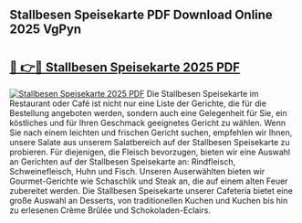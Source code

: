 ## Stallbesen Speisekarte PDF Download Online 2025 VgPyn

# <h2><a href="http://gc9at6.nevu.top/?p=Stallbesen+Speisekarte">🔗 👉🔴 Stallbesen Speisekarte 2025 PDF</a></h2>

[![Stallbesen Speisekarte 2025 PDF](https://i.imgur.com/dBaPXMq.png)](http://gc9at6.nevu.top/?p=Stallbesen+Speisekarte)
Die Stallbesen Speisekarte im Restaurant oder Café ist nicht nur eine Liste der Gerichte, die für die Bestellung angeboten werden, sondern auch eine Gelegenheit für Sie, ein köstliches und für Ihren Geschmack geeignetes Gericht zu wählen. Wenn Sie nach einem leichten und frischen Gericht suchen, empfehlen wir Ihnen, unsere Salate aus unserem Salatbereich auf der Stallbesen Speisekarte zu probieren. Für diejenigen, die Fleisch bevorzugen, bieten wir eine Auswahl an Gerichten auf der Stallbesen Speisekarte an: Rindfleisch, Schweinefleisch, Huhn und Fisch. Unseren Auserwählten bieten wir Gourmet-Gerichte wie Schaschlik und Steak an, die auf einem alten Feuer zubereitet werden. Die Stallbesen Speisekarte unserer Cafeteria bietet eine große Auswahl an Desserts, von traditionellen Kuchen und Kuchen bis hin zu erlesenen Crème Brûlée und Schokoladen-Eclairs.
